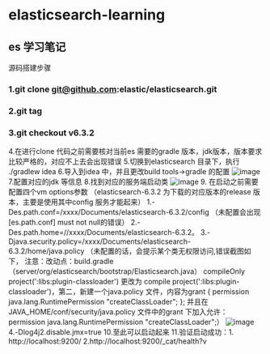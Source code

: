 # elasticsearch-learning
## es 学习笔记
源码搭建步骤
### 1.git clone git@github.com:elastic/elasticsearch.git
### 2.git tag
### 3.git checkout v6.3.2
4.在进行clone 代码之前需要核对当前es 需要的gradle 版本，jdk版本，版本要求比较严格的，对应不上去会出现错误
5.切换到elasticsearch 目录下，执行 ./gradlew idea
6.导入到idea 中，并且更改build tools->gradle 的配置
![image](https://user-images.githubusercontent.com/20039839/131476529-b9bea984-da36-43fc-8c69-6cb051ffe00c.png)
7.配置对应的jdk 等信息
8.找到对应的服务端启动类
![image](https://user-images.githubusercontent.com/20039839/131476735-b813f5c4-85b4-4c4f-adc4-0eb4ffb578fb.png)
9. 在启动之前需要配置四个vm options参数 （elasticsearch-6.3.2 为下载的对应版本的release 版本，主要是使用其中config 服务才能起来）
    1.-Des.path.conf=/xxxx/Documents/elasticsearch-6.3.2/config （未配置会出现[es.path.conf] must not null的错误）
    2.-Des.path.home=//xxxx/Documents/elasticsearch-6.3.2。
    3.-Djava.security.policy=/xxxx/Documents/elasticsearch-6.3.2/home/java.policy （未配置的话，会提示某个类无权限访问,错误截图如下，
       注意：改动点：build.gradle（server/org/elasticsearch/bootstrap/Elasticsearch.java） compileOnly project(':libs:plugin-classloader') 更改为 compile project(':libs:plugin-classloader')，第二，新建一个java.policy 文件，内容为grant {
    permission java.lang.RuntimePermission "createClassLoader";
}; 并且在JAVA_HOME/conf/security/java.policy 文件中的grant 下加入允许：permission java.lang.RuntimePermission "createClassLoader";）
    ![image](https://user-images.githubusercontent.com/20039839/131477233-37ad6302-0716-4c31-8c5d-6f39ce2c6e24.png)
    4.-Dlog4j2.disable.jmx=true
10.至此可以启动起来
11.验证启动成功：1. http://localhost:9200/  2.http://localhost:9200/_cat/health?v
   
    
